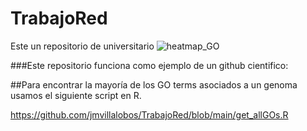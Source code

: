 # TrabajoRed
Este un repositorio de universitario
![heatmap_GO](https://user-images.githubusercontent.com/22058504/120571906-edc9bd00-c3cf-11eb-8c58-4201350ee4e0.png)


###Este repositorio funciona como ejemplo de un github cientifico:

##Para encontrar la mayoría de los GO terms asociados a un genoma usamos el siguiente script en R.

https://github.com/jmvillalobos/TrabajoRed/blob/main/get_allGOs.R





